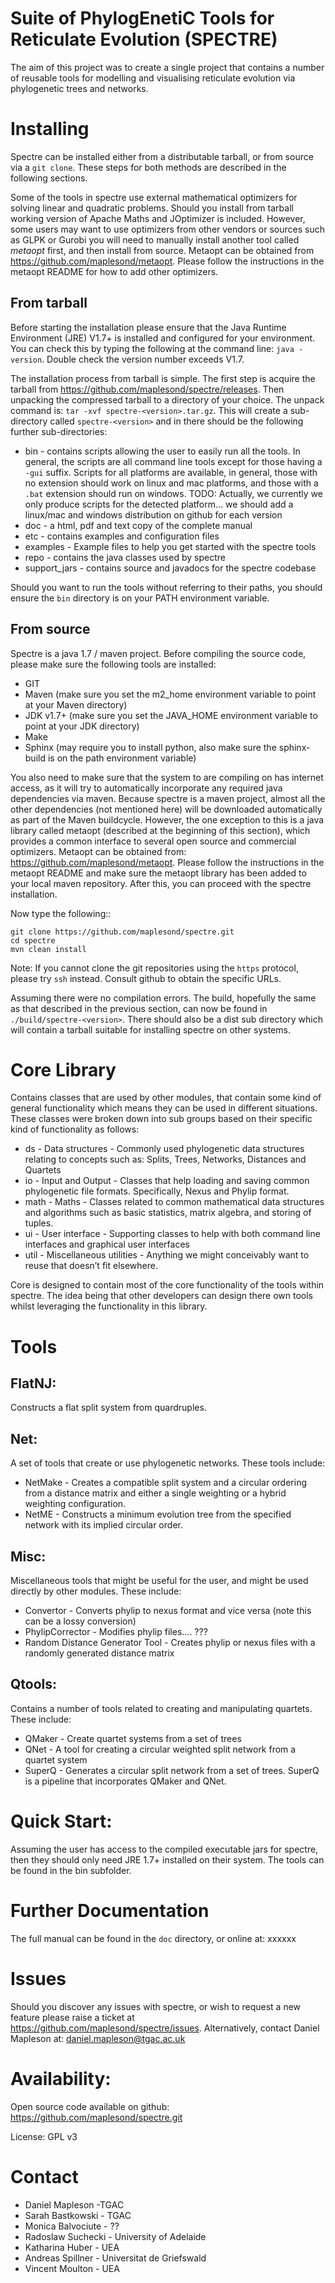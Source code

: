 Suite of PhylogEnetiC Tools for Reticulate Evolution (SPECTRE)
==============================================================

The aim of this project was to create a single project that contains a number of reusable tools for modelling and
visualising reticulate evolution via phylogenetic trees and networks.


Installing
==========

Spectre can be installed either from a distributable tarball, or from source via a `git clone`. These steps for both
methods are described in the following sections.

Some of the tools in spectre use external mathematical optimizers for solving linear and quadratic problems.  Should you
install from tarball working version of Apache Maths and JOptimizer is included.  However, some users may want to use
optimizers from other vendors or sources such as GLPK or Gurobi you will need to manually install another tool called
*metaopt* first, and then install from source.  Metaopt can be obtained from https://github.com/maplesond/metaopt.  Please
follow the instructions in the metaopt README for how to add other optimizers.


From tarball
------------

Before starting the installation please ensure that the Java Runtime Environment (JRE) V1.7+ is installed and configured
for your environment.  You can check this by typing the following at the command line: ``java -version``.  Double check
the version number exceeds V1.7.

The installation process from tarball is simple.  The first step is acquire the tarball from https://github.com/maplesond/spectre/releases.
Then unpacking the compressed tarball to a directory of your choice.  The unpack command is: ``tar -xvf spectre-<version>.tar.gz``.
This will create a sub-directory called ``spectre-<version>`` and in there should be the following further sub-directories:

* bin - contains scripts allowing the user to easily run all the tools.  In general, the scripts are all command line tools except for those having a ``-gui`` suffix.  Scripts for all platforms are available, in general, those with no extension should work on linux and mac platforms, and those with a ``.bat`` extension should run on windows. TODO: Actually, we currently we only produce scripts for the detected platform... we should add a linux/mac and windows distribution on github for each version
* doc - a html, pdf and text copy of the complete manual
* etc - contains examples and configuration files
* examples - Example files to help you get started with the spectre tools
* repo - contains the java classes used by spectre
* support_jars - contains source and javadocs for the spectre codebase

Should you want to run the tools without referring to their paths, you should ensure the `bin` directory is on your
PATH environment variable.


From source
-----------

Spectre is a java 1.7 / maven project. Before compiling the source code, please make sure the following tools are installed:

* GIT
* Maven (make sure you set the m2_home environment variable to point at your Maven directory)
* JDK v1.7+  (make sure you set the JAVA_HOME environment variable to point at your JDK directory)
* Make
* Sphinx (may require you to install python, also make sure the sphinx-build is on the path environment variable)

You also need to make sure that the system to are compiling on has internet access, as it will try to automatically
incorporate any required java dependencies via maven. Because spectre is a maven project, almost all the other
dependencies (not mentioned here) will be downloaded automatically
as part of the Maven buildcycle.  However, the one exception to this is a java library called metaopt (described at the
beginning of this section), which provides a common interface to several open source and commercial optimizers.  Metaopt
can be obtained from: https://github.com/maplesond/metaopt. Please follow the instructions in the metaopt README and
make sure the metaopt library has been added to your local maven repository.  After this, you can proceed with the
spectre installation.

Now type the following::

    git clone https://github.com/maplesond/spectre.git
    cd spectre
    mvn clean install

Note: If you cannot clone the git repositories using the ``https`` protocol, please try ``ssh`` instead. Consult github to obtain the
specific URLs.

Assuming there were no compilation errors. The build, hopefully the same as that described in the previous section, can
now be found in ``./build/spectre-<version>``. There should also be a dist sub directory which will contain a tarball
suitable for installing spectre on other systems.


Core Library
============

Contains classes that are used by other modules, that contain some kind of general functionality which means they can be
used in different situations.  These classes were broken down into sub groups based on their specific kind of
functionality as follows:

* ds - Data structures - Commonly used phylogenetic data structures relating to concepts such as: Splits, Trees, Networks, Distances and Quartets
* io - Input and Output - Classes that help loading and saving common phylogenetic file formats.  Specifically, Nexus and Phylip format.
* math - Maths - Classes related to common mathematical data structures and algorithms such as basic statistics, matrix algebra, and storing of tuples.
* ui - User interface - Supporting classes to help with both command line interfaces and graphical user interfaces
* util - Miscellaneous utilities - Anything we might conceivably want to reuse that doesn’t fit elsewhere.

Core is designed to contain most of the core functionality of the tools within spectre.  The idea being that other
developers can design there own tools whilst leveraging the functionality in this library.


Tools
=====


FlatNJ:
-------

Constructs a flat split system from quardruples.



Net:
----

A set of tools that create or use phylogenetic networks.  These tools include:

* NetMake - Creates a compatible split system and a circular ordering from a distance matrix and either a single weighting or a hybrid weighting configuration.
* NetME - Constructs a minimum evolution tree from the specified network with its implied circular order.


Misc:
-----

Miscellaneous tools that might be useful for the user, and might be used directly by other modules.  These include:

* Convertor - Converts phylip to nexus format and vice versa (note this can be a lossy conversion)
* PhylipCorrector - Modifies phylip files.... ???
* Random Distance Generator Tool - Creates phylip or nexus files with a randomly generated distance matrix


Qtools:
-------

Contains a number of tools related to creating and manipulating quartets.  These include:

* QMaker - Create quartet systems from a set of trees
* QNet - A tool for creating a circular weighted split network from a quartet system
* SuperQ - Generates a circular split network from a set of trees.  SuperQ is a pipeline that incorporates QMaker and QNet.



Quick Start:
============

Assuming the user has access to the compiled executable jars for spectre, then they should only need JRE 1.7+ installed
on their system.  The tools can be found in the bin subfolder.


Further Documentation
=====================

The full manual can be found in the ``doc`` directory, or online at: xxxxxx


Issues
======

Should you discover any issues with spectre, or wish to request a new feature please raise a ticket at https://github.com/maplesond/spectre/issues.
Alternatively, contact Daniel Mapleson at: daniel.mapleson@tgac.ac.uk


Availability:
=============

Open source code available on github: https://github.com/maplesond/spectre.git

License: GPL v3


Contact
=======

* Daniel Mapleson -TGAC
* Sarah Bastkowski - TGAC
* Monica Balvociute - ??
* Radoslaw Suchecki - University of Adelaide
* Katharina Huber - UEA
* Andreas Spillner - Universitat de Griefswald
* Vincent Moulton - UEA
